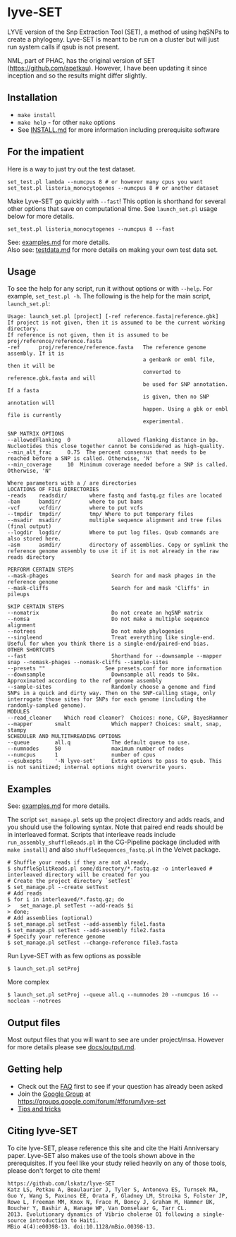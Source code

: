 lyve-SET
========

LYVE version of the Snp Extraction Tool (SET), a method of using hqSNPs to create a phylogeny.  Lyve-SET is meant to be run on a cluster but will just run system calls if qsub is not present.

NML, part of PHAC, has the original version of SET (https://github.com/apetkau).  However, I have been updating it since inception and so the results might differ slightly.

Installation
------------
* `make install`
* `make help` - for other `make` options
* See [INSTALL.md](docs/INSTALL.md) for more information including prerequisite software

For the impatient
-----------------
Here is a way to just try out the test dataset.

    set_test.pl lambda --numcpus 8 # or however many cpus you want
    set_test.pl listeria_monocytogenes --numcpus 8 # or another dataset

Make Lyve-SET go quickly with `--fast`!  This option is shorthand for several other options that save on computational time. See `launch_set.pl` usage below for more details.

    set_test.pl listeria_monocytogenes --numcpus 8 --fast

See: [examples.md](docs/EXAMPLES.md) for more details.  
Also see: [testdata.md](docs/TESTDATA.md) for more details on making your own test data set.

Usage
-----
To see the help for any script, run it without options or with `--help`.  For example, `set_test.pl -h`.  The following is the help for the main script, `launch_set.pl`:

    Usage: launch_set.pl [project] [-ref reference.fasta|reference.gbk]
    If project is not given, then it is assumed to be the current working directory.
    If reference is not given, then it is assumed to be proj/reference/reference.fasta
    -ref      proj/reference/reference.fasta   The reference genome assembly. If it is
                                               a genbank or embl file, then it will be
                                               converted to reference.gbk.fasta and will
                                               be used for SNP annotation. If a fasta
                                               is given, then no SNP annotation will
                                               happen. Using a gbk or embl file is currently
                                               experimental.

    SNP MATRIX OPTIONS
    --allowedFlanking  0               allowed flanking distance in bp. Nucleotides this close together cannot be considered as high-quality.
    --min_alt_frac     0.75  The percent consensus that needs to be reached before a SNP is called. Otherwise, 'N'
    --min_coverage     10  Minimum coverage needed before a SNP is called. Otherwise, 'N'

    Where parameters with a / are directories
    LOCATIONS OF FILE DIRECTORIES
    -reads    readsdir/       where fastq and fastq.gz files are located
    -bam      bamdir/         where to put bams
    -vcf      vcfdir/         where to put vcfs
    --tmpdir  tmpdir/         tmp/ Where to put temporary files
    --msadir  msadir/         multiple sequence alignment and tree files (final output)
    --logdir  logdir/         Where to put log files. Qsub commands are also stored here.
    -asm      asmdir/         directory of assemblies. Copy or symlink the reference genome assembly to use it if it is not already in the raw reads directory

    PERFORM CERTAIN STEPS
    --mask-phages                    Search for and mask phages in the reference genome
    --mask-cliffs                    Search for and mask 'Cliffs' in pileups

    SKIP CERTAIN STEPS
    --nomatrix                       Do not create an hqSNP matrix
    --nomsa                          Do not make a multiple sequence alignment
    --notrees                        Do not make phylogenies
    --singleend                      Treat everything like single-end. Useful for when you think there is a single-end/paired-end bias.
    OTHER SHORTCUTS
    --fast                           Shorthand for --downsample --mapper snap --nomask-phages --nomask-cliffs --sample-sites
    --presets ""                   See presets.conf for more information
    --downsample                     Downsample all reads to 50x. Approximated according to the ref genome assembly
    --sample-sites                   Randomly choose a genome and find SNPs in a quick and dirty way. Then on the SNP-calling stage, only interrogate those sites for SNPs for each genome (including the randomly-sampled genome).
    MODULES
    --read_cleaner    Which read cleaner?  Choices: none, CGP, BayesHammer
    --mapper       smalt             Which mapper? Choices: smalt, snap, stampy
    SCHEDULER AND MULTITHREADING OPTIONS
    --queue        all.q             The default queue to use.
    --numnodes     50                maximum number of nodes
    --numcpus      1                 number of cpus
    --qsubxopts    '-N lyve-set'     Extra options to pass to qsub. This is not sanitized; internal options might overwrite yours.

Examples
------

See: [examples.md](docs/EXAMPLES.md) for more details.

The script `set_manage.pl` sets up the project directory and adds reads, and you should use the following syntax. Note that paired end reads should be in interleaved format. Scripts that interleave reads include `run_assembly_shuffleReads.pl` in the CG-Pipeline package (included with `make install`) and also `shuffleSequences_fastq.pl` in the Velvet package.
    
    # Shuffle your reads if they are not already.
    $ shuffleSplitReads.pl some/directory/*.fastq.gz -o interleaved # interleaved directory will be created for you
    # Create the project directory `setTest`
    $ set_manage.pl --create setTest
    # Add reads
    $ for i in interleaved/*.fastq.gz; do
    >   set_manage.pl setTest --add-reads $i
    > done;
    # Add assemblies (optional)
    $ set_manage.pl setTest --add-assembly file1.fasta
    $ set_manage.pl setTest --add-assembly file2.fasta
    # Specify your reference genome
    $ set_manage.pl setTest --change-reference file3.fasta

    
Run Lyve-SET with as few options as possible

    $ launch_set.pl setProj

More complex

    $ launch_set.pl setProj --queue all.q --numnodes 20 --numcpus 16 --noclean --notrees
    
Output files
------------
Most output files that you will want to see are under project/msa.  However for more details please see [docs/output.md](docs/OUTPUT.md).

Getting help
------------
* Check out the [FAQ](docs/FAQ.md) first to see if your question has already been asked
* Join the [Google Group](https://groups.google.com/forum/#!forum/lyve-set) at https://groups.google.com/forum/#!forum/lyve-set 
* [Tips and tricks](docs/TIPS.md)

Citing lyve-SET
-----
To cite lyve-SET, please reference this site and cite the Haiti Anniversary paper. Lyve-SET also makes use of the tools shown above in the prerequisites.  If you feel like your study relied heavily on any of those tools, please don't forget to cite them!
    
    https://github.com/lskatz/lyve-SET
    Katz LS, Petkau A, Beaulaurier J, Tyler S, Antonova ES, Turnsek MA, Guo Y, Wang S, Paxinos EE, Orata F, Gladney LM, Stroika S, Folster JP, Rowe L, Freeman MM, Knox N, Frace M, Boncy J, Graham M, Hammer BK, Boucher Y, Bashir A, Hanage WP, Van Domselaar G, Tarr CL. 
    2013. Evolutionary dynamics of Vibrio cholerae O1 following a single-source introduction to Haiti. 
    MBio 4(4):e00398-13. doi:10.1128/mBio.00398-13.
